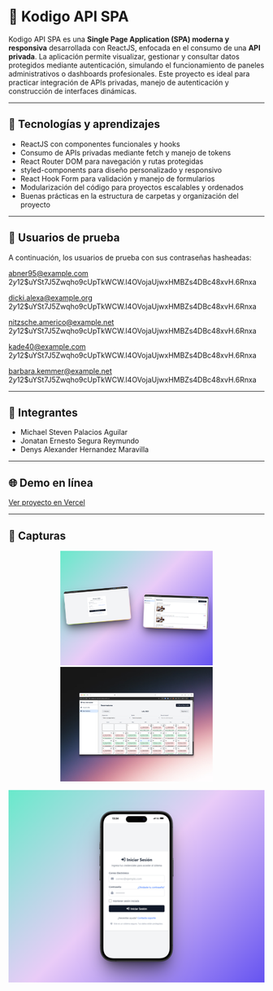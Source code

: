 # 🚀 Kodigo API SPA

Kodigo API SPA es una **Single Page Application (SPA) moderna y responsiva** desarrollada con ReactJS, enfocada en el consumo de una **API privada**. La aplicación permite visualizar, gestionar y consultar datos protegidos mediante autenticación, simulando el funcionamiento de paneles administrativos o dashboards profesionales. Este proyecto es ideal para practicar integración de APIs privadas, manejo de autenticación y construcción de interfaces dinámicas.

---

## 🧠 Tecnologías y aprendizajes

- ReactJS con componentes funcionales y hooks  
- Consumo de APIs privadas mediante fetch y manejo de tokens  
- React Router DOM para navegación y rutas protegidas  
- styled-components para diseño personalizado y responsivo  
- React Hook Form para validación y manejo de formularios  
- Modularización del código para proyectos escalables y ordenados  
- Buenas prácticas en la estructura de carpetas y organización del proyecto

---
## 👤 Usuarios de prueba

A continuación, los usuarios de prueba con sus contraseñas hasheadas:

abner95@example.com
$2y$12$uYSt7J5Zwqho9cUpTkWCW.I4OVojaUjwxHMBZs4DBc48xvH.6Rnxa

dicki.alexa@example.org
$2y$12$uYSt7J5Zwqho9cUpTkWCW.I4OVojaUjwxHMBZs4DBc48xvH.6Rnxa

nitzsche.americo@example.net
$2y$12$uYSt7J5Zwqho9cUpTkWCW.I4OVojaUjwxHMBZs4DBc48xvH.6Rnxa

kade40@example.com
$2y$12$uYSt7J5Zwqho9cUpTkWCW.I4OVojaUjwxHMBZs4DBc48xvH.6Rnxa

barbara.kemmer@example.net
$2y$12$uYSt7J5Zwqho9cUpTkWCW.I4OVojaUjwxHMBZs4DBc48xvH.6Rnxa

---

## 👥 Integrantes

- Michael Steven Palacios Aguilar  
- Jonatan Ernesto Segura Reymundo  
- Denys Alexander Hernandez Maravilla  

---

## 🌐 Demo en línea

[Ver proyecto en Vercel](https://kodigo-api-wheat.vercel.app)

---

## 📸 Capturas

<p align="center">
  <img src="733_1x_shots_so.png" alt="Dashboard" width="300" />
  <img src="21shots_so.png" alt="Reservation" width="300" />
</p>

<p align="center">
  <img src="349shots_so.png" alt="Login" width="600" />
</p>
